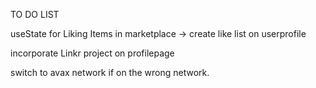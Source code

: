 TO DO LIST

useState for Liking Items in marketplace
-> create like list on userprofile

incorporate Linkr project on profilepage

switch to avax network if on the wrong network.
